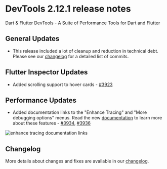 # DevTools 2.12.1 release notes

Dart & Flutter DevTools - A Suite of Performance Tools for Dart and Flutter

## General Updates
* This release included a lot of cleanup and reduction in technical debt. Please see our
  [changelog](https://github.com/flutter/devtools/blob/master/CHANGELOG.md) for a detailed list of commits.

## Flutter Inspector Updates
* Added scrolling support to hover cards - [#3923](https://github.com/flutter/devtools/pull/3923)

## Performance Updates
* Added documentation links to the "Enhance Tracing" and "More debugging options" menus. Read the new
[documentation](https://docs.flutter.dev/tools/devtools/performance#enhance-tracing) to
learn more about these features - [#3934](https://github.com/flutter/devtools/pull/3934), 
[#3936](https://github.com/flutter/devtools/pull/3936)

![enhance tracing documentation links]({{site.url}}/tools/devtools/release-notes/images-2.12.1/image1.png "enhance tracing documentation links")

## Changelog
More details about changes and fixes are available in our
[changelog](https://github.com/flutter/devtools/blob/master/CHANGELOG.md).

